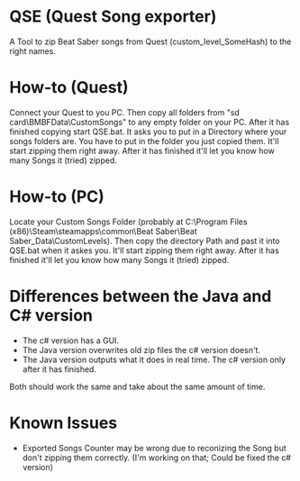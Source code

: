 # QSE (Quest Song exporter)
A Tool to zip Beat Saber songs from Quest (custom_level_SomeHash) to the right names.

# How-to (Quest)
Connect your Quest to you PC. Then copy all folders from "sd card\BMBFData\CustomSongs" to any empty folder on your PC. After it has finished copying start QSE.bat. It asks you to put in a Directory where your songs folders are. You have to put in the folder you just copied them. It'll start zipping them right away. After it has finished it'll let you know how many Songs it (tried) zipped.

# How-to (PC)
Locate your Custom Songs Folder (probably at C:\Program Files (x86)\Steam\steamapps\common\Beat Saber\Beat Saber_Data\CustomLevels). Then copy the directory Path and past it into QSE.bat when it askes you. It'll start zipping them right away. After it has finished it'll let you know how many Songs it (tried) zipped.

# Differences between the Java and C# version
- The c# version has a GUI.
- The Java version overwrites old zip files the c# version doesn't.
- The Java version outputs what it does in real time. The c# version only after it has finished.

Both should work the same and take about the same amount of time.

# Known Issues
- Exported Songs Counter may be wrong due to reconizing the Song but don't zipping them correctly. (I'm working on that; Could be fixed the c# version)
